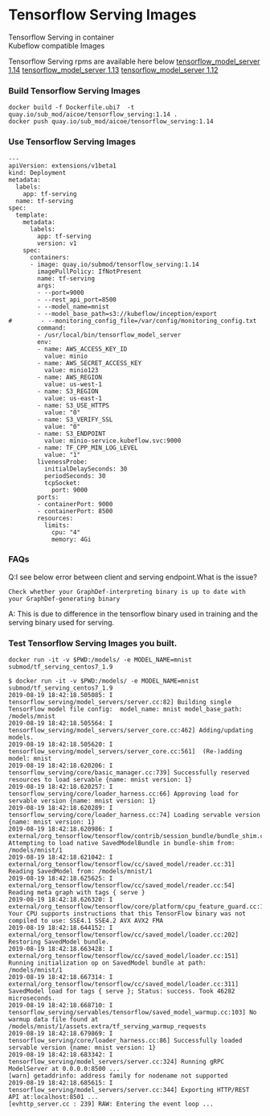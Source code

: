 # Tensorflow Serving Images

Tensorflow Serving in container  
Kubeflow compatible Images  


Tensorflow Serving rpms are available here below
[tensorflow_model_server 1.14](https://github.com/AICoE/tensorflow-wheels/releases/tag/tensorflow_serving_api-r1.14-cpu-2019-08-14_132212)
[tensorflow_model_server 1.13](https://github.com/AICoE/tensorflow-wheels/releases/tag/tensorflow_serving_api-r1.13-cpu-2019-08-13_184316)
[tensorflow_model_server 1.12](https://github.com/AICoE/tensorflow-wheels/releases/tag/tensorflow_serving_api-r1.12-cpu-2019-08-13_200846)


### Build Tensorflow Serving Images
```
docker build -f Dockerfile.ubi7  -t quay.io/sub_mod/aicoe/tensorflow_serving:1.14 .
docker push quay.io/sub_mod/aicoe/tensorflow_serving:1.14
```


### Use Tensorflow Serving Images
```
---
apiVersion: extensions/v1beta1
kind: Deployment
metadata:
  labels:
    app: tf-serving
  name: tf-serving
spec:
  template:
    metadata:
      labels:
        app: tf-serving
        version: v1
    spec:
      containers:
      - image: quay.io/submod/tensorflow_serving:1.14
        imagePullPolicy: IfNotPresent
        name: tf-serving
        args:
        - --port=9000
        - --rest_api_port=8500
        - --model_name=mnist
        - --model_base_path=s3://kubeflow/inception/export
#        - --monitoring_config_file=/var/config/monitoring_config.txt
        command:
        - /usr/local/bin/tensorflow_model_server
        env:
        - name: AWS_ACCESS_KEY_ID
          value: minio
        - name: AWS_SECRET_ACCESS_KEY
          value: minio123
        - name: AWS_REGION
          value: us-west-1
        - name: S3_REGION
          value: us-east-1
        - name: S3_USE_HTTPS
          value: "0"
        - name: S3_VERIFY_SSL
          value: "0"
        - name: S3_ENDPOINT
          value: minio-service.kubeflow.svc:9000
        - name: TF_CPP_MIN_LOG_LEVEL
          value: "1"
        livenessProbe:
          initialDelaySeconds: 30
          periodSeconds: 30
          tcpSocket:
            port: 9000
        ports:
        - containerPort: 9000
        - containerPort: 8500
        resources:
          limits:
            cpu: "4"
            memory: 4Gi

```

### FAQs
Q:I see below error between client and serving endpoint.What is the issue?
``` 
Check whether your GraphDef-interpreting binary is up to date with your GraphDef-generating binary
``` 
A: This is due to difference in the tensorflow binary used in training and the serving binary used for serving.


### Test Tensorflow Serving Images you built.
```
docker run -it -v $PWD:/models/ -e MODEL_NAME=mnist submod/tf_serving_centos7_1.9  
```

```
$ docker run -it -v $PWD:/models/ -e MODEL_NAME=mnist submod/tf_serving_centos7_1.9 
2019-08-19 18:42:18.505085: I tensorflow_serving/model_servers/server.cc:82] Building single TensorFlow model file config:  model_name: mnist model_base_path: /models/mnist
2019-08-19 18:42:18.505564: I tensorflow_serving/model_servers/server_core.cc:462] Adding/updating models.
2019-08-19 18:42:18.505620: I tensorflow_serving/model_servers/server_core.cc:561]  (Re-)adding model: mnist
2019-08-19 18:42:18.620206: I tensorflow_serving/core/basic_manager.cc:739] Successfully reserved resources to load servable {name: mnist version: 1}
2019-08-19 18:42:18.620257: I tensorflow_serving/core/loader_harness.cc:66] Approving load for servable version {name: mnist version: 1}
2019-08-19 18:42:18.620289: I tensorflow_serving/core/loader_harness.cc:74] Loading servable version {name: mnist version: 1}
2019-08-19 18:42:18.620986: I external/org_tensorflow/tensorflow/contrib/session_bundle/bundle_shim.cc:363] Attempting to load native SavedModelBundle in bundle-shim from: /models/mnist/1
2019-08-19 18:42:18.621042: I external/org_tensorflow/tensorflow/cc/saved_model/reader.cc:31] Reading SavedModel from: /models/mnist/1
2019-08-19 18:42:18.625625: I external/org_tensorflow/tensorflow/cc/saved_model/reader.cc:54] Reading meta graph with tags { serve }
2019-08-19 18:42:18.626320: I external/org_tensorflow/tensorflow/core/platform/cpu_feature_guard.cc:142] Your CPU supports instructions that this TensorFlow binary was not compiled to use: SSE4.1 SSE4.2 AVX AVX2 FMA
2019-08-19 18:42:18.644152: I external/org_tensorflow/tensorflow/cc/saved_model/loader.cc:202] Restoring SavedModel bundle.
2019-08-19 18:42:18.663428: I external/org_tensorflow/tensorflow/cc/saved_model/loader.cc:151] Running initialization op on SavedModel bundle at path: /models/mnist/1
2019-08-19 18:42:18.667314: I external/org_tensorflow/tensorflow/cc/saved_model/loader.cc:311] SavedModel load for tags { serve }; Status: success. Took 46282 microseconds.
2019-08-19 18:42:18.668710: I tensorflow_serving/servables/tensorflow/saved_model_warmup.cc:103] No warmup data file found at /models/mnist/1/assets.extra/tf_serving_warmup_requests
2019-08-19 18:42:18.679869: I tensorflow_serving/core/loader_harness.cc:86] Successfully loaded servable version {name: mnist version: 1}
2019-08-19 18:42:18.683342: I tensorflow_serving/model_servers/server.cc:324] Running gRPC ModelServer at 0.0.0.0:8500 ...
[warn] getaddrinfo: address family for nodename not supported
2019-08-19 18:42:18.685615: I tensorflow_serving/model_servers/server.cc:344] Exporting HTTP/REST API at:localhost:8501 ...
[evhttp_server.cc : 239] RAW: Entering the event loop ...
```
